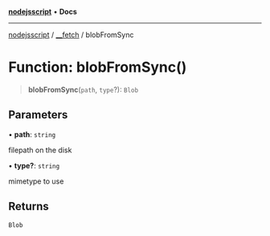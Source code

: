 [**nodejsscript**](../../../README.md) • **Docs**

***

[nodejsscript](../../../README.md) / [\_\_fetch](../README.md) / blobFromSync

# Function: blobFromSync()

> **blobFromSync**(`path`, `type`?): `Blob`

## Parameters

• **path**: `string`

filepath on the disk

• **type?**: `string`

mimetype to use

## Returns

`Blob`

